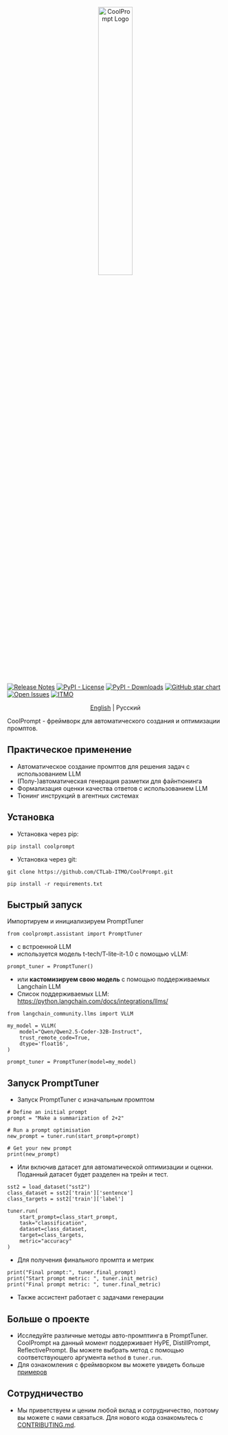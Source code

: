 <p align="center">
    <picture>
    <source media="(prefers-color-scheme: light)" srcset="docs/images/logo_light.png">
    <source media="(prefers-color-scheme: dark)" srcset="docs/images/logo_dark.png">
    <img alt="CoolPrompt Logo" width="40%" height="40%">
    </picture>
</p>

[![Release Notes](https://img.shields.io/github/release/CTLab-ITMO/CoolPrompt?style=flat-square)](https://github.com/CTLab-ITMO/CoolPrompt/releases)
[![PyPI - License](https://img.shields.io/github/license/CTLab-ITMO/CoolPrompt?style=BadgeStyleOptions.DEFAULT&logo=opensourceinitiative&logoColor=white&color=blue)](https://opensource.org/license/apache-2-0)
[![PyPI - Downloads](https://img.shields.io/pypi/dm/coolprompt?style=flat-square)](https://pypistats.org/packages/coolprompt)
[![GitHub star chart](https://img.shields.io/github/stars/CTLab-ITMO/CoolPrompt?style=flat-square)](https://star-history.com/#CTLab-ITMO/CoolPrompt)
[![Open Issues](https://img.shields.io/github/issues-raw/CTLab-ITMO/CoolPrompt?style=flat-square)](https://github.com/CTLab-ITMO/CoolPrompt/issues)
[![ITMO](https://raw.githubusercontent.com/aimclub/open-source-ops/43bb283758b43d75ec1df0a6bb4ae3eb20066323/badges/ITMO_badge.svg)](https://itmo.ru/)


<p align="center">
    <a href="https://github.com/CTLab-ITMO/CoolPrompt/blob/master/README.md">English</a> | 
    Русский
</p>

CoolPrompt - фреймворк для автоматического создания и оптимизации промптов.

## Практическое применение

- Автоматическое создание промптов для решения задач с использованием LLM
- (Полу-)автоматическая генерация разметки для файнтюнинга
- Формализация оценки качества ответов с использованием LLM
- Тюнинг инструкций в агентных системах

## Установка
- Установка через pip:
```
pip install coolprompt
```

- Установка через git:
```
git clone https://github.com/CTLab-ITMO/CoolPrompt.git

pip install -r requirements.txt
```

## Быстрый запуск

Импортируем и инициализируем PromptTuner
```
from coolprompt.assistant import PromptTuner
```

- с встроенной LLM
- используется модель t-tech/T-lite-it-1.0 с помощью vLLM:
```
prompt_tuner = PromptTuner()
```

- или __кастомизируем свою модель__ с помощью поддерживаемых Langchain LLM
- Список поддерживаемых LLM: https://python.langchain.com/docs/integrations/llms/
```
from langchain_community.llms import VLLM

my_model = VLLM(
    model="Qwen/Qwen2.5-Coder-32B-Instruct",
    trust_remote_code=True,
    dtype='float16',
)

prompt_tuner = PromptTuner(model=my_model)
```

## Запуск PromptTuner
- Запуск PromptTuner с изначальным промптом
```
# Define an initial prompt
prompt = "Make a summarization of 2+2"

# Run a prompt optimisation
new_prompt = tuner.run(start_prompt=prompt)

# Get your new prompt
print(new_prompt)
```

- Или включив датасет для автоматической оптимизации и оценки. Поданный датасет будет разделен на трейн и тест.
```
sst2 = load_dataset("sst2")
class_dataset = sst2['train']['sentence']
class_targets = sst2['train']['label']

tuner.run(
    start_prompt=class_start_prompt,
    task="classification",
    dataset=class_dataset,
    target=class_targets,
    metric="accuracy"
)
```

- Для получения финального промпта и метрик
```
print("Final prompt:", tuner.final_prompt)
print("Start prompt metric: ", tuner.init_metric)
print("Final prompt metric: ", tuner.final_metric)
```
- Также ассистент работает с задачами генерации

## Больше о проекте
- Исследуйте различные методы авто-промптинга в PromptTuner. CoolPrompt на данный момент поддерживает HyPE, DistillPrompt, ReflectivePrompt. Вы можете выбрать метод с помощью соответствующего аргумента `method` в `tuner.run`.
- Для ознакомления с фреймворком вы можете увидеть больше <a href="https://github.com/CTLab-ITMO/CoolPrompt/blob/master/notebooks/examples">примеров</a> 

## Сотрудничество
- Мы приветствуем и ценим любой вклад и сотрудничество, поэтому вы можете с нами связаться. Для нового кода ознакомьтесь с <a href="https://github.com/CTLab-ITMO/CoolPrompt/blob/master/docs/CONTRIBUTING.md">CONTRIBUTING.md</a>.